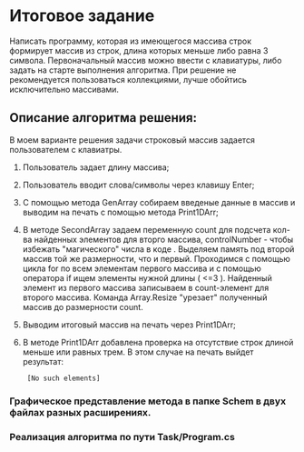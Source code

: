 # **Итоговое задание**

Написать программу, которая из имеющегося массива строк формирует массив из строк, длина которых меньше либо равна 3 символа. Первоначальный массив можно ввести с клавиатуры, либо задать на старте выполнения алгоритма. При решение не рекомендуется пользоваться коллекциями, лучше обойтись исключительно массивами.
## **Описание алгоритма решения**:

В моем варианте решения задачи строковый массив задается пользователем с клавиатры. 

1. Пользователь задает длину массива;
2. Пользователь вводит слова/символы через клавишу Enter;
3. С помощью метода GenArray собираем введеные данные в массив и выводим на печать с помощью метода Print1DArr;
4. В методе SecondArray задаем переменную count для подсчета кол-ва найденных элементов для вторго массива, controlNumber - чтобы избежать "магического" числа в коде . Выделяем память под второй массив той же размерности, что и первый. Проходимся с помощью цикла for по всем элементам первого массива и с помощью оператора if ищем элементы нужной длины ( <=3 ). Найденный элемент из первого массива записываем в count-элемент для второго массива. Команда Array.Resize "урезает" полученный массив до размерности count.
5. Выводим итоговый массив на печать через Print1DArr;
6. В методе Print1DArr добавлена проверка на отсутствие строк длиной меньше или равных трем. В этом случае на печать выйдет результат: 

        [No such elements]


### Графическое представление метода в папке Schem в двух файлах разных расширениях.
### Реализация алгоритма по пути Task/Program.cs